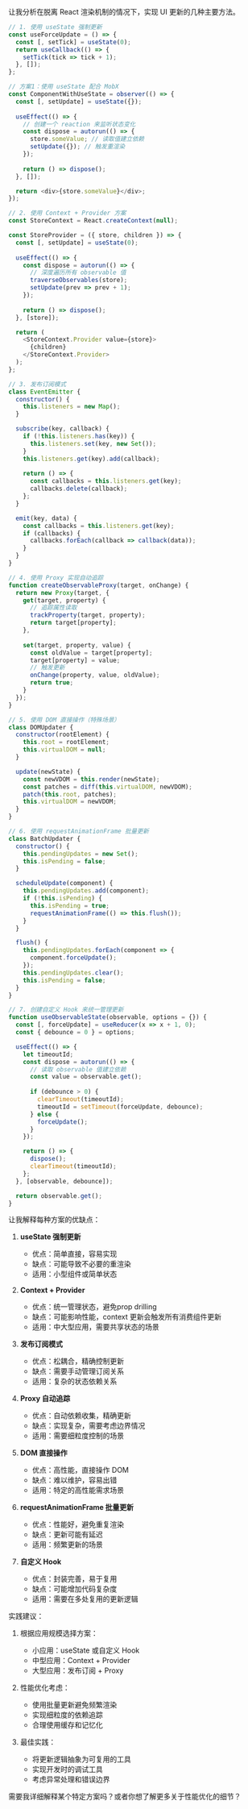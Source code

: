 让我分析在脱离 React 渲染机制的情况下，实现 UI 更新的几种主要方法。

```javascript
// 1. 使用 useState 强制更新
const useForceUpdate = () => {
  const [, setTick] = useState(0);
  return useCallback(() => {
    setTick(tick => tick + 1);
  }, []);
};

// 方案1：使用 useState 配合 MobX
const ComponentWithUseState = observer(() => {
  const [, setUpdate] = useState({});
  
  useEffect(() => {
    // 创建一个 reaction 来监听状态变化
    const dispose = autorun(() => {
      store.someValue; // 读取值建立依赖
      setUpdate({}); // 触发重渲染
    });
    
    return () => dispose();
  }, []);

  return <div>{store.someValue}</div>;
});

// 2. 使用 Context + Provider 方案
const StoreContext = React.createContext(null);

const StoreProvider = ({ store, children }) => {
  const [, setUpdate] = useState(0);
  
  useEffect(() => {
    const dispose = autorun(() => {
      // 深度遍历所有 observable 值
      traverseObservables(store);
      setUpdate(prev => prev + 1);
    });
    
    return () => dispose();
  }, [store]);

  return (
    <StoreContext.Provider value={store}>
      {children}
    </StoreContext.Provider>
  );
};

// 3. 发布订阅模式
class EventEmitter {
  constructor() {
    this.listeners = new Map();
  }

  subscribe(key, callback) {
    if (!this.listeners.has(key)) {
      this.listeners.set(key, new Set());
    }
    this.listeners.get(key).add(callback);
    
    return () => {
      const callbacks = this.listeners.get(key);
      callbacks.delete(callback);
    };
  }

  emit(key, data) {
    const callbacks = this.listeners.get(key);
    if (callbacks) {
      callbacks.forEach(callback => callback(data));
    }
  }
}

// 4. 使用 Proxy 实现自动追踪
function createObservableProxy(target, onChange) {
  return new Proxy(target, {
    get(target, property) {
      // 追踪属性读取
      trackProperty(target, property);
      return target[property];
    },
    
    set(target, property, value) {
      const oldValue = target[property];
      target[property] = value;
      // 触发更新
      onChange(property, value, oldValue);
      return true;
    }
  });
}

// 5. 使用 DOM 直接操作（特殊场景）
class DOMUpdater {
  constructor(rootElement) {
    this.root = rootElement;
    this.virtualDOM = null;
  }

  update(newState) {
    const newVDOM = this.render(newState);
    const patches = diff(this.virtualDOM, newVDOM);
    patch(this.root, patches);
    this.virtualDOM = newVDOM;
  }
}

// 6. 使用 requestAnimationFrame 批量更新
class BatchUpdater {
  constructor() {
    this.pendingUpdates = new Set();
    this.isPending = false;
  }

  scheduleUpdate(component) {
    this.pendingUpdates.add(component);
    if (!this.isPending) {
      this.isPending = true;
      requestAnimationFrame(() => this.flush());
    }
  }

  flush() {
    this.pendingUpdates.forEach(component => {
      component.forceUpdate();
    });
    this.pendingUpdates.clear();
    this.isPending = false;
  }
}

// 7. 创建自定义 Hook 来统一管理更新
function useObservableState(observable, options = {}) {
  const [, forceUpdate] = useReducer(x => x + 1, 0);
  const { debounce = 0 } = options;

  useEffect(() => {
    let timeoutId;
    const dispose = autorun(() => {
      // 读取 observable 值建立依赖
      const value = observable.get();
      
      if (debounce > 0) {
        clearTimeout(timeoutId);
        timeoutId = setTimeout(forceUpdate, debounce);
      } else {
        forceUpdate();
      }
    });

    return () => {
      dispose();
      clearTimeout(timeoutId);
    };
  }, [observable, debounce]);

  return observable.get();
}

```

让我解释每种方案的优缺点：

1. **useState 强制更新**
   - 优点：简单直接，容易实现
   - 缺点：可能导致不必要的重渲染
   - 适用：小型组件或简单状态

2. **Context + Provider**
   - 优点：统一管理状态，避免prop drilling
   - 缺点：可能影响性能，context 更新会触发所有消费组件更新
   - 适用：中大型应用，需要共享状态的场景

3. **发布订阅模式**
   - 优点：松耦合，精确控制更新
   - 缺点：需要手动管理订阅关系
   - 适用：复杂的状态依赖关系

4. **Proxy 自动追踪**
   - 优点：自动依赖收集，精确更新
   - 缺点：实现复杂，需要考虑边界情况
   - 适用：需要细粒度控制的场景

5. **DOM 直接操作**
   - 优点：高性能，直接操作 DOM
   - 缺点：难以维护，容易出错
   - 适用：特定的高性能需求场景

6. **requestAnimationFrame 批量更新**
   - 优点：性能好，避免重复渲染
   - 缺点：更新可能有延迟
   - 适用：频繁更新的场景

7. **自定义 Hook**
   - 优点：封装完善，易于复用
   - 缺点：可能增加代码复杂度
   - 适用：需要在多处复用的更新逻辑

实践建议：

1. 根据应用规模选择方案：
   - 小应用：useState 或自定义 Hook
   - 中型应用：Context + Provider
   - 大型应用：发布订阅 + Proxy

2. 性能优化考虑：
   - 使用批量更新避免频繁渲染
   - 实现细粒度的依赖追踪
   - 合理使用缓存和记忆化

3. 最佳实践：
   - 将更新逻辑抽象为可复用的工具
   - 实现开发时的调试工具
   - 考虑异常处理和错误边界

需要我详细解释某个特定方案吗？或者你想了解更多关于性能优化的细节？